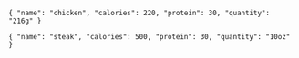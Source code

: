 ```ingredient
{ "name": "chicken", "calories": 220, "protein": 30, "quantity": "216g" }
```

```ingredient
{ "name": "steak", "calories": 500, "protein": 30, "quantity": "10oz" }
```

